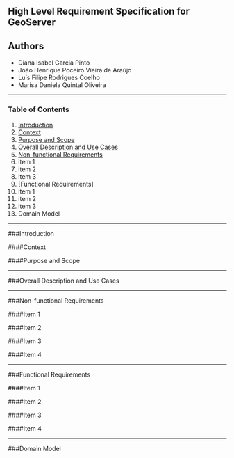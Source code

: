 ## High Level Requirement Specification for GeoServer

## Authors

* Diana Isabel Garcia Pinto
* João Henrique Poceiro Vieira de Araújo
* Luís Filipe Rodrigues Coelho
* Marisa Daniela Quintal Oliveira

---

### Table of Contents
1. [Introduction](#)
  1. [Context](#)
  2. [Purpose and Scope](#)
2. [Overall Description and Use Cases](#)    
4. [Non-functional Requirements](#)
 1. item 1
 2. item 2
 3. item 3
5. [Functional Requirements]
 1. item 1	
 2. item 2
 3. item 3
6. Domain Model

---

###Introduction


####Context

####Purpose and Scope

---

###Overall Description and Use Cases

---

###Non-functional Requirements

####Item 1

####Item 2

####Item 3

####Item 4

---

###Functional Requirements

####Item 1

####Item 2

####Item 3

####Item 4

---

###Domain Model